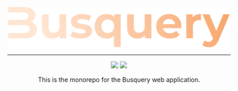 <p align="center">
    <img src="./wiki/busquery.svg" width="500">
</p>

---
<p align="center">
    <a href="https://github.com/krirogn/busquery/actions/workflows/build.yml"><img src="https://github.com/krirogn/busquery/actions/workflows/build.yml/badge.svg"></a>
    <a href="https://app.netlify.com/sites/lustrous-kleicha-74af84/deploys"><img src="https://api.netlify.com/api/v1/badges/8c3aef4e-6b1a-4768-b68b-86e7affcd1fd/deploy-status"></a>
</p>

<p align="center">
    This is the monorepo for the Busquery web application.
</p>